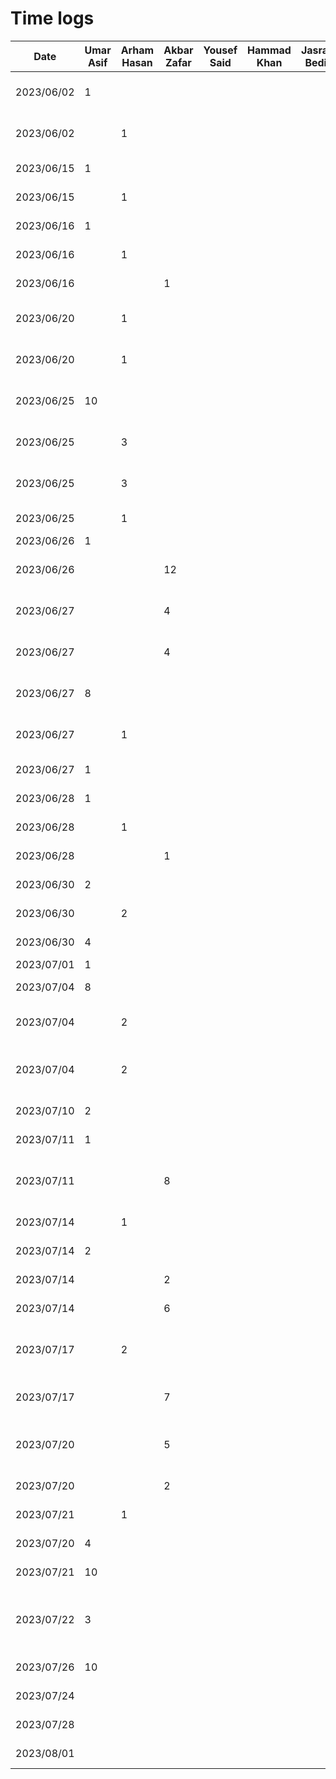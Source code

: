 # Time logs
|Date   | Umar Asif | Arham Hasan | Akbar Zafar | Yousef Said | Hammad Khan | Jasraj Bedi | Task |
|-|-|-|-|-|-|-|-|
| 2023/06/02  |1|||||| D1: Proposal Document + Powerpoint|
| 2023/06/02  ||1||||| D1: Proposal Document + Powerpoint|
| 2023/06/15 |1||||| | Added boilerplate for project|
| 2023/06/15 ||1|||| | Added boilerplate for project|
| 2023/06/16|1|||||  | D2: Buddy team's evaluation|
| 2023/06/16||1||||  | D2: Buddy team's evaluation|
| 2023/06/16|||1|||  | D2: Buddy team's evaluation|
| 2023/06/20||1||||  | Reserach most suitable architecture|
| 2023/06/20||1||||  | Reserach most suitable android framework/library|
| 2023/06/25|10|||||  | Added auth and mvvm architecture|
| 2023/06/25||3||||  | Added auth and mvvm architecture|
| 2023/06/25||3||||  | Added auth and mvvm architecture|
| 2023/06/25||1||||  | Setup Firestore DB|
| 2023/06/26|1|||||  | Fixed Login Bug|
| 2023/06/26|||12|||  | Implement Voice recognition for picking|
| 2023/06/27|||4|||  | Implement Voice recognition for picking|
| 2023/06/27|||4|||  | Implement Voice recognition for selling|
| 2023/06/27 |8||||| | Navbar + Screens to navigate|
| 2023/06/27 ||1|||| | Navbar + Screens to navigate|
| 2023/06/27 |1||||| | Navigation Bug fix|
| 2023/06/28  |1|||||| D3: Prototype Demo|
| 2023/06/28  ||1||||| D3: Prototype Demo|
| 2023/06/28  |||1|||| D3: Prototype Demo|
| 2023/06/30  |2|||||| D3: Prototype Document|
| 2023/06/30  ||2||||| D3: Prototype Document|
| 2023/06/30  |4||||||Dropdown menu and new screens|
| 2023/07/01  |1|||||| Added Sign out|
| 2023/07/04  |8|||||| Added Repository style|
| 2023/07/04  ||2||||| Added DB Operations for farm DB|
| 2023/07/04  ||2||||| Added DB Operations for farmUserRelation DB|
| 2023/07/10  |2|||||| Added Settings Page|
| 2023/07/11  |1|||||| Added User Repository|
| 2023/07/11  |||8|||| Inventory, Create Item, and Manage Members screen|
| 2023/07/14  ||1||||| D4: Architecture Style Examples|
| 2023/07/14  |2|||||| D4: Architecture Style Examples|
| 2023/07/14  |||2|||| D4: Architecture Style Examples|
| 2023/07/14  |||6|||| Join Farm functionality|
| 2023/07/17  ||2||||| Added DB Operations for storing transactions|
| 2023/07/17  |||7|||| Added join farm page and functionality|
| 2023/07/20  |||5|||| Manage Members Functionality finish|
| 2023/07/20  |||2|||| Add price field for creating items|
| 2023/07/21  ||1||||| D5: Design Pattern Examples |
| 2023/07/20  |4|||||| Dealing with Instagram|
| 2023/07/21  |10|||||| Adding Maps and fridge page|
| 2023/07/22  |3|||||| updating fridge page and instagram page, ability to change farm name|
| 2023/07/26  |10|||||| Analytics Page features|
| 2023/07/24  ||||||| D6: Final Presentation|
| 2023/07/28  ||||||| D6: Arch + Design Document|
| 2023/08/01  ||||||| D7: Final Status Report|
